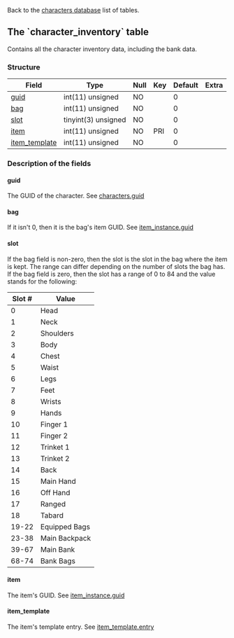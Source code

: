 Back to the [characters database](charactersdb_struct) list of tables.

The \`character\_inventory\` table
----------------------------------

Contains all the character inventory data, including the bank data.

### Structure

| **Field**                                           | **Type**            | **Null** | **Key** | **Default** | **Extra** |
|-----------------------------------------------------|---------------------|----------|---------|-------------|-----------|
| [guid](Character_inventory#guid)                    | int(11) unsigned    | NO       |         | 0           |           |
| [bag](Character_inventory#bag)                      | int(11) unsigned    | NO       |         | 0           |           |
| [slot](Character_inventory#slot)                    | tinyint(3) unsigned | NO       |         | 0           |           |
| [item](Character_inventory#item)                    | int(11) unsigned    | NO       | PRI     | 0           |           |
| [item\_template](Character_inventory#item_template) | int(11) unsigned    | NO       |         | 0           |           |

### Description of the fields

#### guid

The GUID of the character. See [characters.guid](characters#guid)

#### bag

If it isn't 0, then it is the bag's item GUID. See [item\_instance.guid](item_instance#guid)

#### slot

If the bag field is non-zero, then the slot is the slot in the bag where the item is kept. The range can differ depending on the number of slots the bag has.
If the bag field is zero, then the slot has a range of 0 to 84 and the value stands for the following:

| Slot \# | Value         |
|---------|---------------|
| 0       | Head          |
| 1       | Neck          |
| 2       | Shoulders     |
| 3       | Body          |
| 4       | Chest         |
| 5       | Waist         |
| 6       | Legs          |
| 7       | Feet          |
| 8       | Wrists        |
| 9       | Hands         |
| 10      | Finger 1      |
| 11      | Finger 2      |
| 12      | Trinket 1     |
| 13      | Trinket 2     |
| 14      | Back          |
| 15      | Main Hand     |
| 16      | Off Hand      |
| 17      | Ranged        |
| 18      | Tabard        |
| 19-22   | Equipped Bags |
| 23-38   | Main Backpack |
| 39-67   | Main Bank     |
| 68-74   | Bank Bags     |

#### item

The item's GUID. See [item\_instance.guid](item_instance#guid)

#### item\_template

The item's template entry. See [item\_template.entry](item_template#entry)

